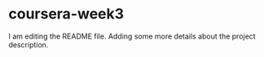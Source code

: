 # coursera-week3
I am editing the README file. Adding some more details about the project description.
